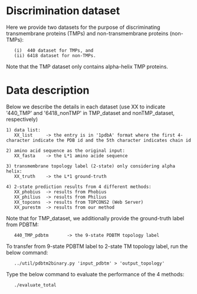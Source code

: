 # Discrimination dataset
Here we provide two datasets for the purpose of discriminating transmembrane proteins (TMPs) and non-transmembrane proteins (non-TMPs):
```
   (i)  440 dataset for TMPs, and
   (ii) 6418 dataset for non-TMPs.
```
Note that the TMP dataset only contains alpha-helix TMP proteins.


# Data description
Below we describe the details in each dataset (use XX to indicate '440_TMP' and '6418_nonTMP' in TMP_dataset and nonTMP_dataset, respectively)

```
1) data list:
   XX_list     -> the entry is in '1pdbA' format where the first 4-character indicate the PDB id and the 5th character indicates chain id

2) amino acid sequence as the original input:
   XX_fasta    -> the L*1 amino acide sequence

3) transmembrane topology label (2-state) only considering alpha helix:
   XX_truth    -> the L*1 ground-truth

4) 2-state prediction results from 4 different methods:
   XX_phobius  -> results from Phobius
   XX_philius  -> results from Philius
   XX_topcons  -> results from TOPCONS2 (Web Server)
   XX_purestm  -> results from our method
```


Note that for TMP_dataset, we additionally provide the ground-truth label from PDBTM:
```
   440_TMP_pdbtm       -> the 9-state PDBTM topology label
```

To transfer from 9-state PDBTM label to 2-state TM topology label, run the below command:
```
   ../util/pdbtm2binary.py 'input_pdbtm' > 'output_topology'
```

Type the below command to evaluate the performance of the 4 methods:
```
   ./evaluate_total
```

